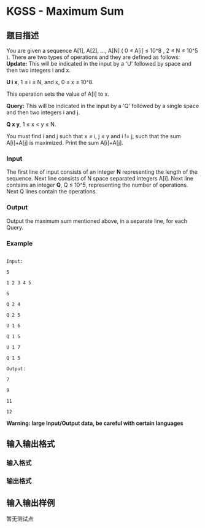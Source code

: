 # KGSS - Maximum Sum

## 题目描述

 You are given a sequence A\[1\], A\[2\], ..., A\[N\] ( 0 ≤ A\[i\] ≤ 10^8 , 2 ≤ N ≤ 10^5 ). There are two types of operations and they are defined as follows: **Update:** This will be indicated in the input by a 'U' followed by space and then two integers i and x.

**U i x**, 1 ≤ i ≤ N, and x, 0 ≤ x ≤ 10^8.

This operation sets the value of A\[i\] to x.

**Query:** This will be indicated in the input by a 'Q' followed by a single space and then two integers i and j.

**Q x y**, 1 ≤ x < y ≤ N.

You must find i and j such that x ≤ i, j ≤ y and i != j, such that the sum A\[i\]+A\[j\] is maximized. Print the sum A\[i\]+A\[j\].

### Input

The first line of input consists of an integer **N** representing the length of the sequence. Next line consists of N space separated integers A\[i\]. Next line contains an integer **Q**, Q ≤ 10^5, representing the number of operations. Next Q lines contain the operations.

### Output

Output the maximum sum mentioned above, in a separate line, for each Query.

### Example

```

Input:

5

1 2 3 4 5

6

Q 2 4

Q 2 5

U 1 6

Q 1 5

U 1 7

Q 1 5

Output:

7

9

11

12

```

**Warning: large Input/Output data, be careful with certain languages**

## 输入输出格式

### 输入格式

### 输出格式

## 输入输出样例

暂无测试点

